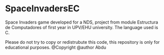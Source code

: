 # SpaceInvadersEC
Space Invaders game developed for a NDS, project from module Estructura de Computadores of first year in UPV/EHU university.
The language used is C.

Please do not try to copy or redistrubute this code, this repository is only for educational purposes.
@Copyright 
@author Abdu
